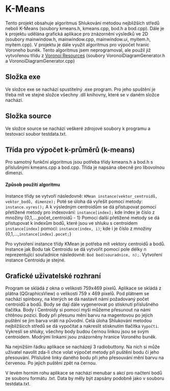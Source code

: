 # K-Means
Tento projekt obsahuje algoritmus Shlukování metodou nejbližších středů neboli K-Means (soubory kmeans.h, kmeans.cpp, bod.h a bod.cpp). Dále je k projektu udělána grafická aplikace pro znázornění výsledků ve 2D (soubory mainwindow.h, mainwindow.cpp, mainwindow.ui, myitem.h, myitem.cpp). V projektu je dále využit algoritmus pro výpočet hranic Voroneho buněk. Tento algoritmus jsem neprogramoval, ale použil již vytvořenou třídu z [Voronoi Resources](https://web.archive.org/web/20131207065132/http://www.skynet.ie/~sos/mapviewer/voronoi.php) (soubory VoronoiDiagramGenerator.h a VoronoiDiagramGenerator.cpp) 
## Složka exe
Ve složce exe se nachází spustitelný .exe program. Pro jeho spuštění je třeba mít ve stejné složce všechny .dll knihovny, které se v daném složce nachází.
## Složka source
Ve složce source se nachází veškeré zdrojové soubory k programu a testovací soubor testdata.txt.
## Třída pro výpočet k-průměrů (k-means) 
Pro samotný funkční algoritmus jsou potřeba třídy kmeans.h a bod.h s příslušnými kmeans.cpp a bod.cpp. Třída je napsána obecně pro libovolnou dimenzi.
#### Způsob použití algoritmu
Instance třídy se vytvoří následovně: `KMean instance(vektor_centroidů, vektor_bodů, dimenze);`
Poté se úloha dá vyřešit pomocí metody: `instance.vyres();`
A k výsledným centroidům se dá přistupovat pomocí přetížené metody pro indexování: `instance[index];`   kde index je číslo z množiny {0,1,...,počet_centroidů - 1}
Pomocí další přetížené metody se dá přistupovat k indexům bodů, které jsou ve shluku s centroidem `instance[index]` pomocí: `instance(index, i)`; kde i je číslo z množiny {0,1,...,`instance[index].pocet;`}

Pro vytvoření instance třídy KMean je potřeba mít vektory centroidů a bodů. Instance jak Bodu tak Centroidu se dá vytvořit pomocí pole délky n reprezentující souřadnice následovně: `Bod bod(souradnice, n);`. Vytvoření instance Centroidu je stejné.

## Grafické uživatelské rozhraní
Program se skládá z okna o velikosti 759x469 pixelů. Aplikace se skládá z plátna (QGraphicsView) o velikosti 759 x 469 pixelů. Pod plátnem se nachází spinboxy, na kterých se dá nastavit námi požadovaný počet centroidů a bodů. Body se dají dále vygenerovat po stisknutí příslušného tlačítka. Body i Centroidy si pomocí myši můžeme přesunout na námi chtěnou pozici. Body při přesunu mění barvu na magentovou po jejich puštění se jim barva vrátí na původní.
Celá úloha Shlukování metodou nejbližšícch středů se dá vypočítat a nakreslit stisknutím tlačítka `Vypočti`. Vykreslí se shluky, všechny body budou černou linkou jsou se svým centroidem. Modrými linkami jsou znázorněny hranice Voroného buněk. 

Na nejnižším řádku aplikace se nacházejí 3 radiobuttony. Na nich si může uživatel navolit zda-li chce volat výpočet metody při puštění bodu či jeho přesouvání. Příslušné linky daného bodu při jeho přesouvání mění barvu na červenou. Po jejich puštění zpět na černou.

V levém horním rohu aplikace se nachází menubar s akcí pro načtení bodů ze souboru formátu .txt. Data by měly být zapsány podobně jako v souboru testdata.txt.
